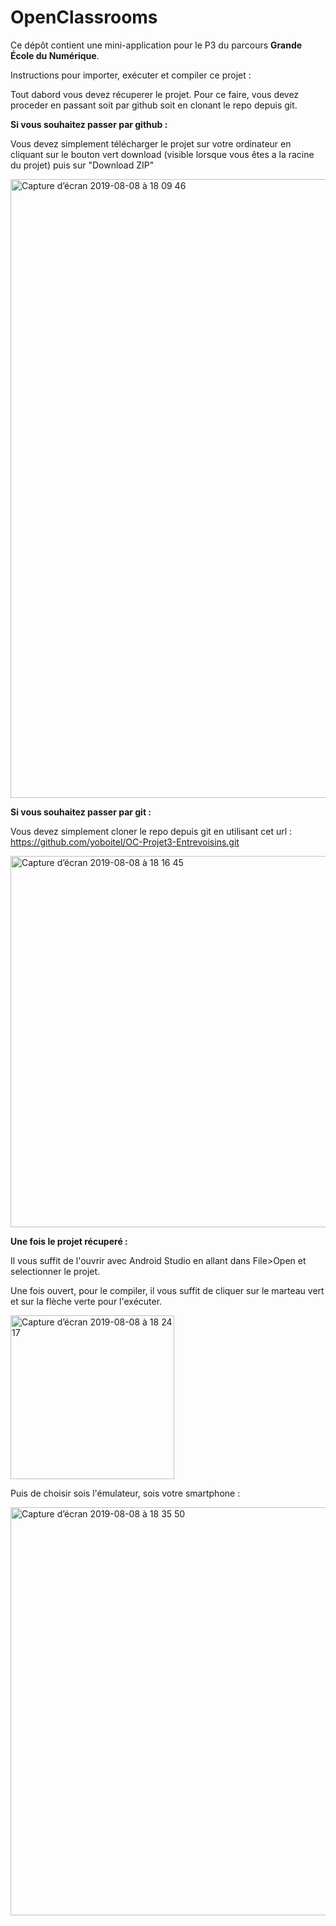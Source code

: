 # OpenClassrooms

Ce dépôt contient une mini-application pour le P3 du parcours **Grande École du Numérique**.

Instructions pour importer, exécuter et compiler ce projet :

Tout dabord vous devez récuperer le projet. Pour ce faire, vous devez proceder en passant soit par github soit en clonant le repo depuis git.

**Si vous souhaitez passer par github :**

Vous devez simplement télécharger le projet sur votre ordinateur en cliquant sur le bouton vert download (visible lorsque vous êtes a la racine du projet) puis sur "Download ZIP"

<img width="990" alt="Capture d’écran 2019-08-08 à 18 09 46" src="https://user-images.githubusercontent.com/10677178/62719207-cb4efe80-ba07-11e9-8e1a-89d24eb43046.png">

**Si vous souhaitez passer par git :**

Vous devez simplement cloner le repo depuis git en utilisant cet url : https://github.com/yoboitel/OC-Projet3-Entrevoisins.git

<img width="594" alt="Capture d’écran 2019-08-08 à 18 16 45" src="https://user-images.githubusercontent.com/10677178/62719703-da827c00-ba08-11e9-9740-a950e6c56fc6.png">

**Une fois le projet récuperé :**

Il vous suffit de l'ouvrir avec Android Studio en allant dans File>Open et selectionner le projet.

Une fois ouvert, pour le compiler, il vous suffit de cliquer sur le marteau vert et sur la flèche verte pour l'exécuter.

<img width="262" alt="Capture d’écran 2019-08-08 à 18 24 17" src="https://user-images.githubusercontent.com/10677178/62720375-313c8580-ba0a-11e9-8876-9340eaa90c79.png">

Puis de choisir sois l'émulateur, sois votre smartphone :

<img width="653" alt="Capture d’écran 2019-08-08 à 18 35 50" src="https://user-images.githubusercontent.com/10677178/62721341-4b776300-ba0c-11e9-89a3-cda8b3061f98.png">
